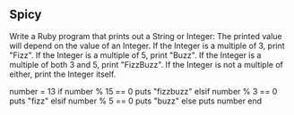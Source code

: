 
## Spicy

Write a Ruby program that prints out a String or Integer: The printed value will depend on the value of an Integer. If the Integer is a multiple of 3, print "Fizz". If the Integer is a multiple of 5, print "Buzz". If the Integer is a multiple of both 3 and 5, print "FizzBuzz". If the Integer is not a multiple of either, print the Integer itself.

number = 13
if number % 15 == 0
  puts "fizzbuzz"
elsif number % 3 == 0
 puts "fizz"
elsif number % 5 == 0
  puts "buzz"
 else
  puts number
end
